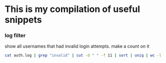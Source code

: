 # This is my compilation of useful snippets

### log filter
show all usernames that had invalid login attempts. make a count on it

```bash
cat auth.log | grep "invalid" | cut -d " " -f 11 | sort | uniq | wc -l
```